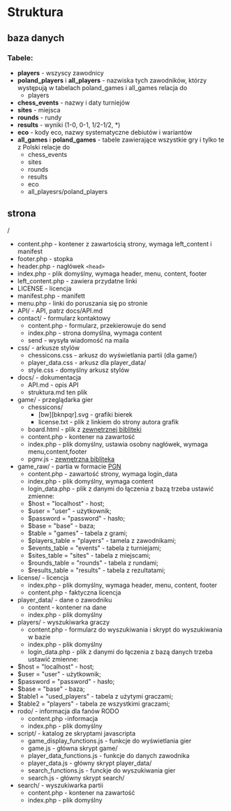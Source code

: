 # Struktura

## baza danych

### Tabele:

* **players** - wszyscy zawodnicy
* **poland_players** i **all_players** - nazwiska tych zawodników, którzy występują w tabelach poland_games i all_games
  relacja do
  * players
* **chess_events** - nazwy i daty turniejów
* **sites** - miejsca
* **rounds** - rundy
* **results** - wyniki (1-0, 0-1, 1/2-1/2, *)
* **eco** - kody eco, nazwy systematyczne debiutów i wariantów
* **all_games** i **poland_games** - tabele zawierające wszystkie gry i tylko te z Polski
  relacje do
  * chess_events
  * sites
  * rounds
  * results
  * eco
  * all_playesrs/poland_players

## strona

/

* content.php - kontener z zawartością strony, wymaga left_content i manifest
* footer.php - stopka
* header.php - nagłówek `<head>`
* index.php - plik domyślny, wymaga header, menu, content, footer
* left_content.php - zawiera przydatne linki
* LICENSE - licencja
* manifest.php - manifett
* menu.php - linki do poruszania się po stronie
* API/ - API, patrz docs/API.md
* contact/ - formularz kontaktowy
  * content.php - formularz, przekierowuje do send
  * index.php - strona domyślna, wymaga content
  * send - wysyła wiadomość na maila
* css/ - arkusze stylów
  * chessicons.css - arkusz do wyświetlania partii (dla game/)
  * player_data.css - arkusz dla player_data/
  * style.css - domyślny arkusz stylów
* docs/ - dokumentacja
  * API.md - opis API
  * struktura.md ten plik
* game/ - przeglądarka gier
  * chessicons/
    * \[bw\]\[bknpqr\].svg - grafiki bierek
    * license.txt - plik z linkiem do strony autora grafik
  * board.html - plik z [zewnętrznej bibliteki](https://github.com/mliebelt/PgnViewerJS/)
  * content.php - kontener na zawartość
  * index.php - plik domyślny, ustawia osobny nagłówek, wymaga menu,content,footer
  * pgnv.js - [zewnętrzna bibliteka](https://github.com/mliebelt/PgnViewerJS/) 
* game_raw/ - partia w formacie [PGN](http://www.saremba.de/chessgml/standards/pgn/pgn-complete.htm)
  * content.php - zawartość strony, wymaga login_data
  * index.php - plik domyślny, wymaga content
  * login_data.php - plik z danymi do łączenia z bazą
  trzeba ustawić zmienne:
  *  $host = "localhost" - host;
  *  $user = "user" - użytkownik;
  *  $password = "password" - hasło;
  *  $base = "base" - baza;
  *  $table = "games" - tabela z grami;
  *  $players_table = "players" - tamela z zawodnikami;
  *  $events_table = "events" - tabela z turniejami;
  *  $sites_table = "sites" - tabela z miejscami;
  *  $rounds_table = "rounds" - tabela z rundami;
  *  $results_table = "results" - tabela z rezultatami;
* license/ - licencja
  * index.php - plik domyślny, wymaga header, menu, content, footer
  * content.php - faktyczna licencja
* player_data/ - dane o zawodniku
  * content - kontener na dane
  * index.php - plik domyślny
* players/ - wyszukiwarka graczy
  * content.php - formularz do wyszukiwania i skrypt do wyszukiwania w bazie
  * index.php - plik domyślny
  * login_data.php - plik z danymi do łączenia z bazą danych
  trzeba ustawić zmienne:
*  $host = "localhost" - host;
  *  $user = "user" - użytkownik;
  *  $password = "password" - hasło;
  *  $base = "base" - baza;
  *  $table1 = "used_players" - tabela z użytymi graczami;
  *  $table2 = "players" - tabela ze wszystkimi graczami;
* rodo/ - informacja dla fanów RODO
  * content.php -informacja
  * index.php - plik domyślny
* script/ - katalog ze skryptami javascripta 
  * game_display_functions.js - funkcje do wyświetlania gier
  * game.js - główna skrypt game/
  * player_data_functions.js - funkcje do danych zawodnika
  * player_data.js - główny skrypt player_data/
  * search_functions.js - funckje do wyszukiwania gier 
  * search.js - główny skrypt search/
* search/ - wyszukiwarka partii
  * content.php - kontener na zawartość
  * index.php - plik domyślny
